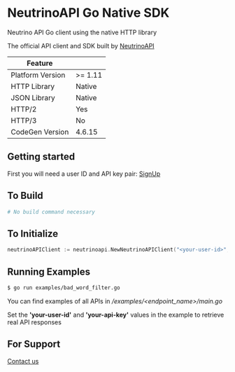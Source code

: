 # NeutrinoAPI Go Native SDK

Neutrino API Go client using the native HTTP library

The official API client and SDK built by [NeutrinoAPI](https://www.neutrinoapi.com/)

| Feature          |         |
|------------------|---------|
| Platform Version | >= 1.11 |
| HTTP Library     | Native  |
| JSON Library     | Native  |
| HTTP/2           | Yes     |
| HTTP/3           | No      |
| CodeGen Version  | 4.6.15  |

## Getting started

First you will need a user ID and API key pair: [SignUp](https://www.neutrinoapi.com/signup/)

## To Build 
```sh
# No build command necessary
```

## To Initialize 
```go
neutrinoAPIClient := neutrinoapi.NewNeutrinoAPIClient("<your-user-id>", "<your-api-key>")
```

## Running Examples

```sh
$ go run examples/bad_word_filter.go
```
You can find examples of all APIs in _/examples/<endpoint_name>/main.go_

Set the __'your-user-id'__ and __'your-api-key'__ values in the example to retrieve real API responses

## For Support 
[Contact us](https://www.neutrinoapi.com/contact-us/)